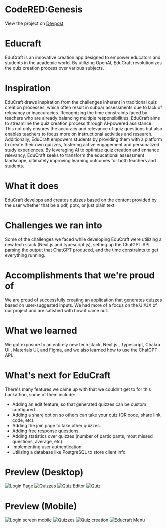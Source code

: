 # CodeRED:Genesis

View the project on [Devpost](https://devpost.com/software/educraft)

# Educraft

EduCraft is an innovative creation app designed to empower educators and students in the academic world.
By utilizing OpenAI, EduCraft revolutionizes the quiz creation process over various subjects.

# Inspiration

EduCraft draws inspiration from the challenges inherent in traditional quiz creation processes, which often result in subpar assessments due to lack of relevancy or inaccuracies. Recognizing the time constraints faced by teachers who are already balancing multiple responsibilities, EduCraft aims to streamline the quiz creation process through AI-powered assistance. This not only ensures the accuracy and relevance of quiz questions but also enables teachers to focus more on instructional activities and research. Additionally, EduCraft empowers students by providing them with a platform to create their own quizzes, fostering active engagement and personalized study experiences. By leveraging AI to optimize quiz creation and enhance relevancy, EduCraft seeks to transform the educational assessment landscape, ultimately improving learning outcomes for both teachers and students.

# What it does

EduCraft develops and creates quizzes based on the content provided by the user whether that be a pdf, pptx, or just plain text.

# Challenges we ran into

Some of the challenges we faced while developing EduCraft were utilizing a new tech stack (Next.js and typescript.js), setting up the ChatGPT API, parsing the output that ChatGPT produced, and the time constraints to get everything running.

# Accomplishments that we're proud of

We are proud of successfully creating an application that generates quizzes based on user-suggested inputs. We had more of a focus on the UI/UX of our project and are satisfied with how it came out.

# What we learned

We got exposure to an entirely new tech stack, Next.js , Typescript, Chakra UI , Materials UI, and Figma, and we also learned how to use the ChatGPT API.

# What's next for EduCraft

There's many features we came up with that we couldn't get to for this hackathon, some of them include:

- Adding an edit feature, so that generated quizzes can be custom configured.
- Adding a share option so others can take your quiz (QR code, share link, code, etc).
- Adding the join page to take other quizzes.
- Adding free response questions.
- Adding statistics over quizzes (number of participants, most missed questions, average, etc).
- Implementing user authentication.
- Utilizing a database like PostgreSQL to store client info.

# Preview (Desktop)

![Login Page](https://cdn.discordapp.com/attachments/1057961536322277406/1275267189624148074/Educraft_1.png?ex=66c5449f&is=66c3f31f&hm=c0fd1433944b0c6839865671aba8475b7b8fe75c5eb87cf91fd134c757eb8221&)
![Quizzes](https://cdn.discordapp.com/attachments/1057961536322277406/1275267190043705364/Educraft_2.png?ex=66c5449f&is=66c3f31f&hm=df0974c015cb9d5e3a87d86ceee46e191a0e3e251d0ab64fa0277ec02744ebe6&)
![Quiz Editor](https://cdn.discordapp.com/attachments/1057961536322277406/1275267190475587744/Educraft_3.png?ex=66c5449f&is=66c3f31f&hm=ea6c7c2b7f8a68f06c82cd0c507d2b3b98858d1d248a5b70f79c61c18831a8d5&)
![Quiz](https://cdn.discordapp.com/attachments/1057961536322277406/1275267190932635763/Educraft_4.png?ex=66c5449f&is=66c3f31f&hm=a44310bf3b62e9d69fac99f68fc59852723118260cbc355fc57fef488e09d13e&)


# Preview (Mobile)

![Login screen mobile](https://cdn.discordapp.com/attachments/1066155376598335498/1275258799304871978/Educraft_Mobile1.png?ex=66c53cce&is=66c3eb4e&hm=5a80383d5f6532baf3746d88cf2e74b9b1e4833619f712a180498b8fb960acaa&)
![Quizzes](https://cdn.discordapp.com/attachments/1066155376598335498/1275258799682486332/Educraft_Mobile2.png?ex=66c53ccf&is=66c3eb4f&hm=768cd209e34d0c6aff00cb022e46cfa767ff62f276158698729dd4eae15d01d8&)
![Quiz creation](https://cdn.discordapp.com/attachments/1066155376598335498/1275258796373180623/Educraft_Mobile3.png?ex=66c53cce&is=66c3eb4e&hm=20af611aa730eb966964e4463361b90addbf6d34eea10d24a3fe546b6cf623eb&)
![Educraft Menu](https://cdn.discordapp.com/attachments/1066155376598335498/1275258796712661026/Educraft_Mobile4.png?ex=66c53cce&is=66c3eb4e&hm=1e356a5d5da9bc4e19fcd46a31bfdce59c0f14bf776b6683b106527dac2d92bc&)
